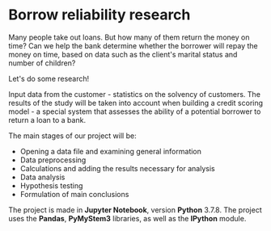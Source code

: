 # Borrow reliability research
Many people take out loans. But how many of them return the money on time? Can we help the bank determine whether the borrower will repay the money on time, based on data such as the client's marital status and number of children? 

Let's do some research!

Input data from the customer - statistics on the solvency of customers. 
The results of the study will be taken into account when building a credit scoring model - a special system that assesses the ability of a potential borrower to return a loan to a bank.

The main stages of our project will be:
* Opening a data file and examining general information
* Data preprocessing
* Calculations and adding the results necessary for analysis
* Data analysis
* Hypothesis testing
* Formulation of main conclusions

The project is made in **Jupyter Notebook**, version **Python** 3.7.8.
The project uses the **Pandas**, **PyMyStem3** libraries, as well as the **IPython** module.
